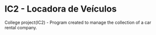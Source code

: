 # IC2 - Locadora de Veículos
College project(IC2) - Program created to manage the collection of a car rental company.